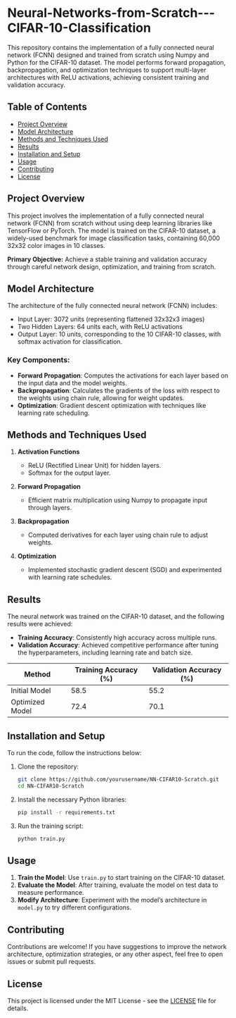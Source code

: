 # Neural-Networks-from-Scratch---CIFAR-10-Classification

This repository contains the implementation of a fully connected neural network (FCNN) designed and trained from scratch using Numpy and Python for the CIFAR-10 dataset. The model performs forward propagation, backpropagation, and optimization techniques to support multi-layer architectures with ReLU activations, achieving consistent training and validation accuracy.

## Table of Contents
- [Project Overview](#project-overview)
- [Model Architecture](#model-architecture)
- [Methods and Techniques Used](#methods-and-techniques-used)
- [Results](#results)
- [Installation and Setup](#installation-and-setup)
- [Usage](#usage)
- [Contributing](#contributing)
- [License](#license)

## Project Overview

This project involves the implementation of a fully connected neural network (FCNN) from scratch without using deep learning libraries like TensorFlow or PyTorch. The model is trained on the CIFAR-10 dataset, a widely-used benchmark for image classification tasks, containing 60,000 32x32 color images in 10 classes.

**Primary Objective:** Achieve a stable training and validation accuracy through careful network design, optimization, and training from scratch.

## Model Architecture

The architecture of the fully connected neural network (FCNN) includes:
- Input Layer: 3072 units (representing flattened 32x32x3 images)
- Two Hidden Layers: 64 units each, with ReLU activations
- Output Layer: 10 units, corresponding to the 10 CIFAR-10 classes, with softmax activation for classification.

### Key Components:
- **Forward Propagation**: Computes the activations for each layer based on the input data and the model weights.
- **Backpropagation**: Calculates the gradients of the loss with respect to the weights using chain rule, allowing for weight updates.
- **Optimization**: Gradient descent optimization with techniques like learning rate scheduling.

## Methods and Techniques Used

1. **Activation Functions**
   - ReLU (Rectified Linear Unit) for hidden layers.
   - Softmax for the output layer.

2. **Forward Propagation**
   - Efficient matrix multiplication using Numpy to propagate input through layers.

3. **Backpropagation**
   - Computed derivatives for each layer using chain rule to adjust weights.
   
4. **Optimization**
   - Implemented stochastic gradient descent (SGD) and experimented with learning rate schedules.

## Results

The neural network was trained on the CIFAR-10 dataset, and the following results were achieved:

- **Training Accuracy**: Consistently high accuracy across multiple runs.
- **Validation Accuracy**: Achieved competitive performance after tuning the hyperparameters, including learning rate and batch size.

| Method             | Training Accuracy (%) | Validation Accuracy (%) |
|--------------------|-----------------------|-------------------------|
| Initial Model      | 58.5                  | 55.2                    |
| Optimized Model    | 72.4                  | 70.1                    |

## Installation and Setup

To run the code, follow the instructions below:

1. Clone the repository:
    ```bash
    git clone https://github.com/yourusername/NN-CIFAR10-Scratch.git
    cd NN-CIFAR10-Scratch
    ```

2. Install the necessary Python libraries:
    ```bash
    pip install -r requirements.txt
    ```

3. Run the training script:
    ```bash
    python train.py
    ```

## Usage

1. **Train the Model**: Use `train.py` to start training on the CIFAR-10 dataset.
2. **Evaluate the Model**: After training, evaluate the model on test data to measure performance.
3. **Modify Architecture**: Experiment with the model’s architecture in `model.py` to try different configurations.

## Contributing

Contributions are welcome! If you have suggestions to improve the network architecture, optimization strategies, or any other aspect, feel free to open issues or submit pull requests.

## License

This project is licensed under the MIT License - see the [LICENSE](LICENSE) file for details.

